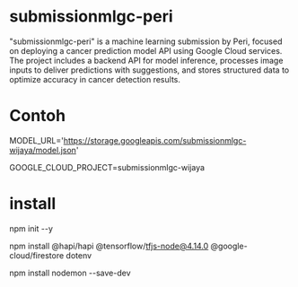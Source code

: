 # submissionmlgc-peri

"submissionmlgc-peri" is a machine learning submission by Peri, focused on deploying a cancer prediction model API using Google Cloud services. The project includes a backend API for model inference, processes image inputs to deliver predictions with suggestions, and stores structured data to optimize accuracy in cancer detection results.

# Contoh

MODEL_URL='https://storage.googleapis.com/submissionmlgc-wijaya/model.json'

GOOGLE_CLOUD_PROJECT=submissionmlgc-wijaya

# install

npm init --y

npm install @hapi/hapi @tensorflow/tfjs-node@4.14.0 @google-cloud/firestore dotenv

npm install nodemon --save-dev
